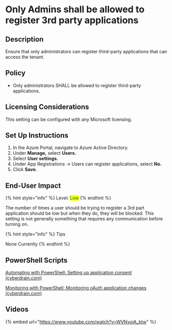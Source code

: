 # Only Admins shall be allowed to register 3rd party applications

## Description

Ensure that only administrators can register third-party applications that can access the tenant.

## Policy

* Only administrators SHALL be allowed to register third-party applications.

## Licensing Considerations

This setting can be configured with any Microsoft licensing.

## Set Up Instructions

1. In the Azure Portal, navigate to Azure Active Directory.
2. Under **Manage,** select **Users.**
3. Select **User settings.**
4. Under App Registrations -> Users can register applications, select **No.**
5. Click **Save.**

## End-User Impact

{% hint style="info" %}
Level: <mark style="color:green;">Low</mark>
{% endhint %}

The number of times a user should be trying to register a 3rd part application should be low but when they do, they will be blocked. This setting is not generally something that requires any communication before turning on.

{% hint style="info" %}
Tips

None Currently
{% endhint %}

## PowerShell Scripts

[Automating with PowerShell: Setting up application consent (cyberdrain.com)](https://www.cyberdrain.com/automating-with-powershell-setting-up-application-consent/)

[Monitoring with PowerShell: Monitoring oAuth application changes (cyberdrain.com)](https://www.cyberdrain.com/monitoring-with-powershell-monitoring-oauth-application-changes/)

## Videos

{% embed url="https://www.youtube.com/watch?v=WVNvoiA_ktw" %}
